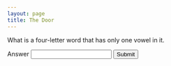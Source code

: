 ```yaml
---
layout: page
title: The Door
---
```

<div>
	<p>What is a four-letter word that has only one vowel in it.</p>
  <form>
    <label for="answer">Answer</label>
    <input type="password" name="answer" />
    <button>Submit</button>
  </form>
</div>